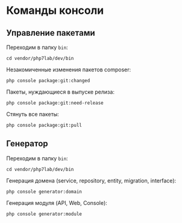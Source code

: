 # Команды консоли

## Управление пакетами

Переходим в папку `bin`:

    cd vendor/php7lab/dev/bin

Незакомиченные изменения пакетов composer:

    php console package:git:changed

Пакеты, нуждающиеся в выпуске релиза:

    php console package:git:need-release

Стянуть все пакеты:

    php console package:git:pull

## Генератор

Переходим в папку `bin`:

    cd vendor/php7lab/dev/bin

Генерация домена (service, repository, entity, migration, interface):

    php console generator:domain

Генерация модуля (API, Web, Console):

    php console generator:module
